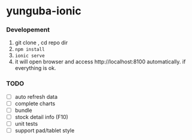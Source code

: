 # yunguba-ionic


### Developement

1. git clone , cd repo dir
2. `npm install`
3. `ionic serve`
4. it will open browser and access http://localhost:8100 automatically. if everything is ok.

### TODO

- [ ] auto refresh data
- [ ] complete charts
- [ ] bundle
- [ ] stock detail info (F10)
- [ ] unit tests
- [ ] support pad/tablet style